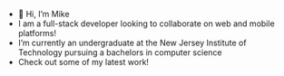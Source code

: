 - 👋 Hi, I’m Mike
- I am a full-stack developer looking to collaborate on web and mobile platforms!
- I’m currently an undergraduate at the New Jersey Institute of Technology pursuing a bachelors in computer science 
- Check out some of my latest work!

<!---
MNANDO/MNANDO is a ✨ special ✨ repository because its `README.md` (this file) appears on your GitHub profile.
You can click the Preview link to take a look at your changes.
--->
